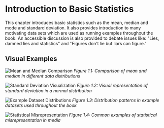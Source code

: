 # Introduction to Basic Statistics

This chapter introduces basic statistics such as the mean, median and mode and standard deviation. It also provides introduction to many motivating data sets which are used as running examples throughout the book. An accessible discussion is also provided to debate issues like: "Lies, damned lies and statistics" and "Figures don't lie but liars can figure."

## Visual Examples

![Mean and Median Comparison](/images/books/bookipsrdbs/chapter1/mean-median.png)
*Figure 1.1: Comparison of mean and median in different data distributions*

![Standard Deviation Visualization](/images/books/bookipsrdbs/chapter1/std-dev.png)
*Figure 1.2: Visual representation of standard deviation in a normal distribution*

![Example Dataset Distributions](/images/books/bookipsrdbs/chapter1/dataset-dist.png)
*Figure 1.3: Distribution patterns in example datasets used throughout the book*

![Statistical Misrepresentation](/images/books/bookipsrdbs/chapter1/stats-misuse.png)
*Figure 1.4: Common examples of statistical misrepresentation in media*
